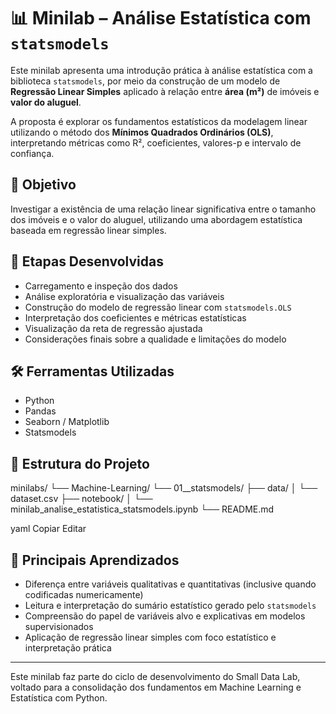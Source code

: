 # 📊 Minilab – Análise Estatística com `statsmodels`

Este minilab apresenta uma introdução prática à análise estatística com a biblioteca `statsmodels`, por meio da construção de um modelo de **Regressão Linear Simples** aplicado à relação entre **área (m²)** de imóveis e **valor do aluguel**.

A proposta é explorar os fundamentos estatísticos da modelagem linear utilizando o método dos **Mínimos Quadrados Ordinários (OLS)**, interpretando métricas como R², coeficientes, valores-p e intervalo de confiança.

## 🎯 Objetivo

Investigar a existência de uma relação linear significativa entre o tamanho dos imóveis e o valor do aluguel, utilizando uma abordagem estatística baseada em regressão linear simples.

## 📌 Etapas Desenvolvidas

- Carregamento e inspeção dos dados
- Análise exploratória e visualização das variáveis
- Construção do modelo de regressão linear com `statsmodels.OLS`
- Interpretação dos coeficientes e métricas estatísticas
- Visualização da reta de regressão ajustada
- Considerações finais sobre a qualidade e limitações do modelo

## 🛠️ Ferramentas Utilizadas

- Python
- Pandas
- Seaborn / Matplotlib
- Statsmodels

## 📁 Estrutura do Projeto

minilabs/
└── Machine-Learning/
└── 01__statsmodels/
├── data/
│ └── dataset.csv
├── notebook/
│ └── minilab_analise_estatistica_statsmodels.ipynb
└── README.md

yaml
Copiar
Editar

## 🧠 Principais Aprendizados

- Diferença entre variáveis qualitativas e quantitativas (inclusive quando codificadas numericamente)
- Leitura e interpretação do sumário estatístico gerado pelo `statsmodels`
- Compreensão do papel de variáveis alvo e explicativas em modelos supervisionados
- Aplicação de regressão linear simples com foco estatístico e interpretação prática

---

Este minilab faz parte do ciclo de desenvolvimento do Small Data Lab, voltado para a consolidação dos fundamentos em Machine Learning e Estatística com Python.


